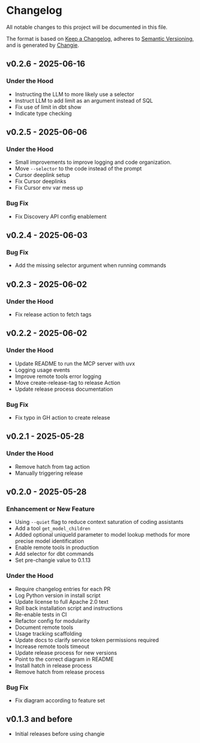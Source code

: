 # Changelog

All notable changes to this project will be documented in this file.

The format is based on [Keep a Changelog](https://keepachangelog.com/en/1.0.0/),
adheres to [Semantic Versioning](https://semver.org/spec/v2.0.0.html),
and is generated by [Changie](https://github.com/miniscruff/changie).


## v0.2.6 - 2025-06-16
### Under the Hood
* Instructing the LLM to more likely use a selector
* Instruct LLM to add limit as an argument instead of SQL
* Fix use of limit in dbt show
* Indicate type checking

## v0.2.5 - 2025-06-06
### Under the Hood
* Small improvements to improve logging and code organization.
* Move `--selector` to the code instead of the prompt
* Cursor deeplink setup
* Fix Cursor deeplinks
* Fix Cursor env var mess up
### Bug Fix
* Fix Discovery API config enablement

## v0.2.4 - 2025-06-03
### Bug Fix
* Add the missing selector argument when running commands

## v0.2.3 - 2025-06-02
### Under the Hood
* Fix release action to fetch tags

## v0.2.2 - 2025-06-02
### Under the Hood
* Update README to run the MCP server with uvx
* Logging usage events
* Improve remote tools error logging
* Move create-release-tag to release Action
* Update release process documentation
### Bug Fix
* Fix typo in GH action to create release

## v0.2.1 - 2025-05-28
### Under the Hood
* Remove hatch from tag action
* Manually triggering release

## v0.2.0 - 2025-05-28
### Enhancement or New Feature
* Using `--quiet` flag to reduce context saturation of coding assistants
* Add a tool `get_model_children`
* Added optional uniqueId parameter to model lookup methods for more precise model identification
* Enable remote tools in production
* Add selector for dbt commands
* Set pre-changie value to 0.1.13
### Under the Hood
* Require changelog entries for each PR
* Log Python version in install script
* Update license to full Apache 2.0 text
* Roll back installation script and instructions
* Re-enable tests in CI
* Refactor config for modularity
* Document remote tools
* Usage tracking scaffolding
* Update docs to clarify service token permissions required
* Increase remote tools timeout
* Update release process for new versions
* Point to the correct diagram in README
* Install hatch in release process
* Remove hatch from release process
### Bug Fix
* Fix diagram according to feature set

## v0.1.3 and before
* Initial releases before using changie